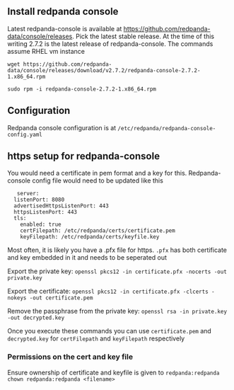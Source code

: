 ## Install redpanda console

Latest redpanda-console is available at https://github.com/redpanda-data/console/releases.  Pick the latest stable release.
At the time of this writing 2.7.2 is the latest release of redpanda-console.  The commands assume RHEL vm instance

`wget https://github.com/redpanda-data/console/releases/download/v2.7.2/redpanda-console-2.7.2-1.x86_64.rpm`

`sudo rpm -i redpanda-console-2.7.2-1.x86_64.rpm`

## Configuration

Redpanda console configuration is at `/etc/redpanda/redpanda-console-config.yaml`

## https setup for redpanda-console

You would need a certificate in pem format and a key for this.  Redpanda-console config file would need to be updated like this 

```
   server:
  listenPort: 8080
  advertisedHttpsListenPort: 443
  httpsListenPort: 443
  tls:
    enabled: true
    certFilepath: /etc/redpanda/certs/certificate.pem
    keyFilepath: /etc/redpanda/certs/keyfile.key
```

Most often, it is likely you have a .pfx file for https. `.pfx` has both certificate and key embedded in it and needs to be seperated out

  Export the private key:
  `openssl pkcs12 -in certificate.pfx -nocerts -out private.key`

  Export the certificate:
  `openssl pkcs12 -in certificate.pfx -clcerts -nokeys -out certificate.pem`

  Remove the passphrase from the private key:
  `openssl rsa -in private.key -out decrypted.key`

Once you execute these commands you can use `certificate.pem` and `decrypted.key` for `certFilepath` and `keyFilepath` respectively

### Permissions on the cert and key file

Ensure ownership of certificate and keyfile is given to `redpanda:redpanda`
 `chown redpanda:redpanda <filename>`




